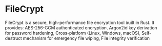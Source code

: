 # FileCrypt
FileCrypt is a secure, high-performance file encryption tool built in Rust. It provides: AES-256-GCM authenticated encryption, Argon2id key derivation for password hardening, Cross-platform (Linux, Windows, macOS), Self-destruct mechanism for emergency file wiping, File integrity verification
